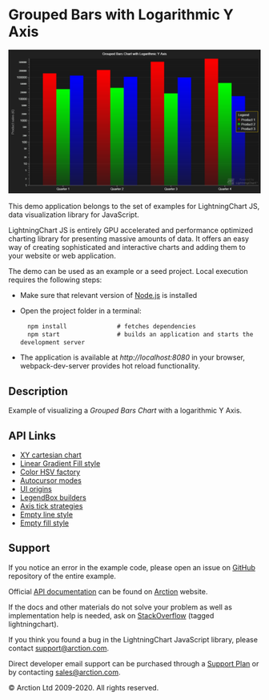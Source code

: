 # Grouped Bars with Logarithmic Y Axis

![Grouped Bars with Logarithmic Y Axis](logBars.png)

This demo application belongs to the set of examples for LightningChart JS, data visualization library for JavaScript.

LightningChart JS is entirely GPU accelerated and performance optimized charting library for presenting massive amounts of data. It offers an easy way of creating sophisticated and interactive charts and adding them to your website or web application.

The demo can be used as an example or a seed project. Local execution requires the following steps:

- Make sure that relevant version of [Node.js](https://nodejs.org/en/download/) is installed
- Open the project folder in a terminal:

        npm install              # fetches dependencies
        npm start                # builds an application and starts the development server

- The application is available at *http://localhost:8080* in your browser, webpack-dev-server provides hot reload functionality.


## Description

Example of visualizing a *Grouped Bars Chart* with a logarithmic Y Axis.

## API Links

* [XY cartesian chart]
* [Linear Gradient Fill style]
* [Color HSV factory]
* [Autocursor modes]
* [UI origins]
* [LegendBox builders]
* [Axis tick strategies]
* [Empty line style]
* [Empty fill style]


## Support

If you notice an error in the example code, please open an issue on [GitHub][0] repository of the entire example.

Official [API documentation][1] can be found on [Arction][2] website.

If the docs and other materials do not solve your problem as well as implementation help is needed, ask on [StackOverflow][3] (tagged lightningchart).

If you think you found a bug in the LightningChart JavaScript library, please contact support@arction.com.

Direct developer email support can be purchased through a [Support Plan][4] or by contacting sales@arction.com.

[0]: https://github.com/Arction/
[1]: https://www.arction.com/lightningchart-js-api-documentation/
[2]: https://www.arction.com
[3]: https://stackoverflow.com/questions/tagged/lightningchart
[4]: https://www.arction.com/support-services/

© Arction Ltd 2009-2020. All rights reserved.


[XY cartesian chart]: https://www.arction.com/lightningchart-js-api-documentation/v3.0.1/classes/chartxy.html
[Linear Gradient Fill style]: https://www.arction.com/lightningchart-js-api-documentation/v3.0.1/classes/lineargradientfill.html
[Color HSV factory]: https://www.arction.com/lightningchart-js-api-documentation/v3.0.1/globals.html#colorhsv
[Autocursor modes]: https://www.arction.com/lightningchart-js-api-documentation/v3.0.1/enums/autocursormodes.html
[UI origins]: https://www.arction.com/lightningchart-js-api-documentation/v3.0.1/globals.html#uiorigins
[LegendBox builders]: https://www.arction.com/lightningchart-js-api-documentation/v3.0.1/globals.html#legendboxbuilders
[Axis tick strategies]: https://www.arction.com/lightningchart-js-api-documentation/v3.0.1/globals.html#axistickstrategies
[Empty line style]: https://www.arction.com/lightningchart-js-api-documentation/v3.0.1/globals.html#emptyline
[Empty fill style]: https://www.arction.com/lightningchart-js-api-documentation/v3.0.1/globals.html#emptyfill

